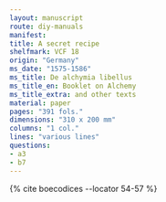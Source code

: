 ```yaml
---
layout: manuscript
route: diy-manuals
manifest: 
title: A secret recipe
shelfmark: VCF 18
origin: "Germany"
ms_date: "1575-1586"
ms_title: De alchymia libellus
ms_title_en: Booklet on Alchemy
ms_title_extra: and other texts
material: paper
pages: "391 fols."
dimensions: "310 x 200 mm"
columns: "1 col."
lines: "various lines"
questions:
- a3
- b7
---
```


{% cite boecodices --locator 54-57 %}